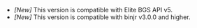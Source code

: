 * _[New]_ This version is compatible with Elite BGS API v5.
* _[New]_ This version is compatible with binjr v3.0.0 and higher.
